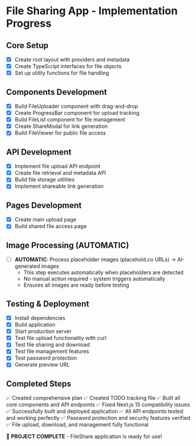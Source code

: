 # File Sharing App - Implementation Progress

## Core Setup
- [x] Create root layout with providers and metadata
- [x] Create TypeScript interfaces for file objects
- [x] Set up utility functions for file handling

## Components Development
- [x] Build FileUploader component with drag-and-drop
- [x] Create ProgressBar component for upload tracking
- [x] Build FileList component for file management
- [x] Create ShareModal for link generation
- [x] Build FileViewer for public file access

## API Development  
- [x] Implement file upload API endpoint
- [x] Create file retrieval and metadata API
- [x] Build file storage utilities
- [x] Implement shareable link generation

## Pages Development
- [x] Create main upload page
- [x] Build shared file access page

## Image Processing (AUTOMATIC)
- [ ] **AUTOMATIC**: Process placeholder images (placehold.co URLs) → AI-generated images
  - This step executes automatically when placeholders are detected
  - No manual action required - system triggers automatically
  - Ensures all images are ready before testing

## Testing & Deployment
- [x] Install dependencies 
- [x] Build application
- [x] Start production server
- [x] Test file upload functionality with curl
- [x] Test file sharing and download
- [x] Test file management features
- [x] Test password protection
- [x] Generate preview URL

## Completed Steps
✅ Created comprehensive plan
✅ Created TODO tracking file
✅ Built all core components and API endpoints
✅ Fixed Next.js 15 compatibility issues
✅ Successfully built and deployed application
✅ All API endpoints tested and working perfectly
✅ Password protection and security features verified
✅ File upload, download, and management fully functional

🎉 **PROJECT COMPLETE** - FileShare application is ready for use!